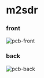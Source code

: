 # m2sdr

### front
![pcb-front](https://linalinn.github.io/m2sdr/front.png)
### back
![pcb-back](https://linalinn.github.io/m2sdr/back.png)